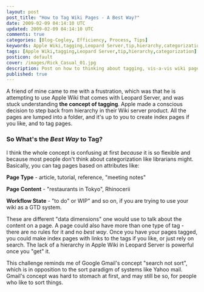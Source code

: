 ```yaml
---           
layout: post
post_title: "How to Tag Wiki Pages - A Best Way?"
date: 2009-02-09 04:14:10 UTC
updated: 2009-02-09 04:14:10 UTC
comments: true
categories: [Blog-Cogley, Efficiency, Process, Tips]
keywords: Apple Wiki,tagging,Leopard Server,tip,hierarchy,categorization
tags: [Apple Wiki,tagging,Leopard Server,tip,hierarchy,categorization]
posticon: default
cover: /images/Rick_Casual_01.jpg
description: Post on how to thinking about tagging, vis-a-vis wiki pages, by Rick Cogley. 
published: true
---
```

 

A friend of mine came to me with a frustration, which was that he is attempting to use Apple Wiki that comes with Leopard Server, and was stuck understanding **the concept of tagging**. Apple made a conscious decision to step back from hierarchy in their Wiki server product. All the pages are lumped into a folder, and it's up to you to create index pages if you like, and to tag pages. 


### So What's the _Best Way_ to Tag?



I think the whole concept is confusing at first _because_ it is so flexible and because most people don't think about categorization like librarians might. Basically, you can tag pages based on attributes like: 





**Page Type** - article, tutorial, reference, "meeting notes"


**Page Content** - "restaurants in Tokyo", Rhinocerii


**Workflow State** - "to do" or WIP" and so on, if you are trying to use your wiki as a GTD system.





These are different "data dimensions" one would use to talk about the content on a page. A page could also have more than one type of tag - there are no rules for it and no _best way_. Once you have your pages tagged, you could make index pages with links to the tags if you like, or just rely on search. The lack of a hierarchy in Apple Wiki in Leopard Server is powerful once you "get" it. 


This challenge reminds me of Google Gmail's concept "search not sort", which is in opposition to the sort paradigm of systems like Yahoo mail. Gmail's concept was hard to stomach at first, and may still be so, for people who like to sort things.  

